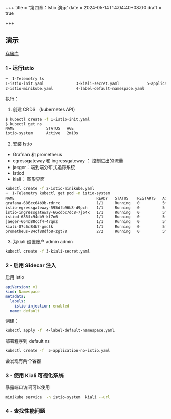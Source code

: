 +++
title = '第四章：Istio 演示'
date = 2024-05-14T14:04:40+08:00
draft = true

+++

## 演示

[存储库](https://github.com/DickChesterwood/istio-fleetman/tree/master/_course_files)

### 1 - 运行Istio

```sh
➜  1-Telemetry ls
1-istio-init.yaml              3-kiali-secret.yaml            5-application-no-istio.yaml
2-istio-minikube.yaml          4-label-default-namespace.yaml
```

执行：

1. 创建 CRDS （kubernetes API）

```sh
$ kubectl create -f 1-istio-init.yaml
$ kubectl get ns
NAME              STATUS   AGE
istio-system      Active   2m10s
```

2. 安装 Istio 

+ Grafnan 和 prometheus
+ egressgateway 和 ingressgateway ： 控制进出的流量
+ jaeger：端到端分布式追踪系统
+ Istiod
+ kiali： 图形界面

```sh
kubectl create -f 2-istio-minikube.yaml
➜  1-Telemetry kubectl get pod -n istio-system      
NAME                                    READY   STATUS    RESTARTS   AGE
grafana-686cc64b9b-rdrrc                1/1     Running   0          5m22s
istio-egressgateway-595dfb96b8-d9pch    1/1     Running   0          5m22s
istio-ingressgateway-66cdbc7dc8-7j64x   1/1     Running   0          5m22s
istiod-685fc94db9-kf7n6                 1/1     Running   0          5m22s
jaeger-664d88ccf4-47gnz                 1/1     Running   0          5m22s
kiali-87c6d84b7-gmclk                   1/1     Running   0          5m21s
prometheus-84cf88dfb8-zgt78             2/2     Running   0          5m22s
```

3. 为kiali 设置账户 admin admin

```sh
kubectl create -f 3-kiali-secret.yaml 
```

### 2 - 启用 Sidecar 注入

启用 Istio

```yml
apiVersion: v1
kind: Namespace
metadata:
  labels:
    istio-injection: enabled
  name: default
```

创建：

```sh
kubectl apply -f  4-label-default-namespace.yaml
```

部署程序到 default ns

```sh
kubectl create -f  5-application-no-istio.yaml 
```

会发现有两个容器



### 3 - 使用 Kiali 可视化系统

暴露端口访问可以使用

```sh
minikube service  -n istio-system  kiali --url  
```



### 4 - 查找性能问题
